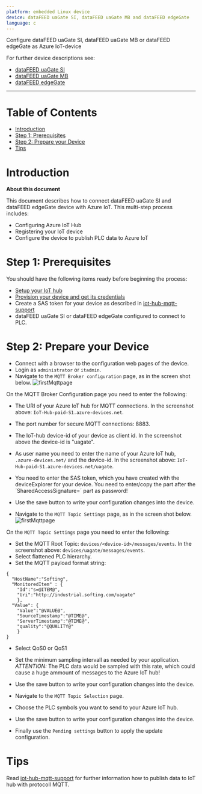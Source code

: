 ```yaml
---
platform: embedded Linux device
device: dataFEED uaGate SI, dataFEED uaGate MB and dataFEED edgeGate
language: c
---
```


Configure dataFEED uaGate SI, dataFEED uaGate MB or dataFEED edgeGate as Azure IoT-device

For further device descriptions see:
- [dataFEED uaGate SI](https://data-intelligence.softing.com/produkte/iot-gateways/datafeed-uagate-si/)
- [dataFEED uaGate MB](https://data-intelligence.softing.com/produkte/iot-gateways/datafeed-uagate-mb/)
- [dataFEED edgeGate](https://data-intelligence.softing.com/produkte/iot-gateways/datafeed-edgegate/)

---

# Table of Contents

-   [Introduction](#Introduction)
-   [Step 1: Prerequisites](#Prerequisites)
-   [Step 2: Prepare your Device](#PrepareDevice)
-   [Tips](#tips)

<a name="Introduction"></a>
# Introduction

**About this document**

This document describes how to connect dataFEED uaGate SI and dataFEED edgeGate device with Azure IoT. This multi-step process includes:
-   Configuring Azure IoT Hub
-   Registering your IoT device
-   Configure the device to publish PLC data to Azure IoT

<a name="Prerequisites"></a>
# Step 1: Prerequisites

You should have the following items ready before beginning the process:

-   [Setup your IoT hub][lnk-setup-iot-hub]
-   [Provision your device and get its credentials][lnk-manage-iot-hub]
-   Create a SAS token for your device as described in [iot-hub-mqtt-support](https://docs.microsoft.com/en-Us/azure/iot-hub/iot-hub-mqtt-support)
-   dataFEED uaGate SI or dataFEED edgeGate configured to connect to PLC.

<a name="PrepareDevice"></a>
# Step 2: Prepare your Device
-   Connect with a browser to the configuration web pages of the device.
-   Login as `administrator` or `itadmin`.
-   Navigate to the `MQTT Broker configuration` page, as in the screen shot below.
![firstMqttpage](media/uagate-mqtt1.png)

On the MQTT Broker Configuration page you need to enter the following:
-   The URI of your Azure IoT hub for MQTT connections.
    In the screenshot above: `IoT-Hub-paid-S1.azure-devices.net`.
-   The port number for secure MQTT connections: 8883.
-   The IoT-hub device-id of your device as client id.
    In the screenshot above the device-id is "uagate".
-   As user name you need to enter the name of your Azure IoT hub, `.azure-devices.net/` and the device-id.
    In the screenshot above: `IoT-Hub-paid-S1.azure-devices.net/uagate`.
-   You need to enter the SAS token, which you have created with the deviceExplorer for your device.
    You need to enter/copy the part after the ´SharedAccessSignature=´ part as password!
-   Use the save button to write your configuration changes into the device.

-   Navigate to the `MQTT Topic Settings` page, as in the screen shot below.
![firstMqttpage](media/uagate-mqtt2.png)

On the `MQTT Topic Settings` page you need to enter the following:
-   Set the MQTT Root Topic: `devices/<device-id>/messages/events`.
In the screenshot above: `devices/uagate/messages/events`.
-   Select flattened PLC hierarchy.
-   Set the MQTT payload format string:

```
{
  "HostName":"Softing",
  "MonitoredItem" : {
    "Id":"s=@ITEM@",
    "Uri":"http://industrial.softing.com/uagate"
    },
  "Value": {
    "Value":"@VALUE@",
    "SourceTimestamp":"@TIME@",
    "ServerTimestamp":"@TIME@",
    "quality":"@QUALITY@"
    }
}
```

-   Select QoS0 or QoS1
-   Set the minimum sampling intervall as needed by your application.
    *ATTENTION:* The PLC data would be sampled with this rate,
    which could cause a huge ammount of messages to the Azure IoT hub!
-   Use the save button to write your configuration changes into the device.

-   Navigate to the `MQTT Topic Selection` page.
-   Choose the PLC symbols you want to send to your Azure IoT hub.
-   Use the save button to write your configuration changes into the device.
-   Finally use the `Pending settings` button to apply the update configuration.

<a name="tips"></a>
# Tips

Read [iot-hub-mqtt-support](https://docs.microsoft.com/en-Us/azure/iot-hub/iot-hub-mqtt-support) for further information how to publish data to IoT hub with protocoll MQTT.

[setup-devbox-linux]: https://github.com/Azure/azure-iot-sdk-c/blob/master/doc/devbox_setup.md
[lnk-setup-iot-hub]: ../setup_iothub.md
[lnk-manage-iot-hub]: ../manage_iot_hub.md

